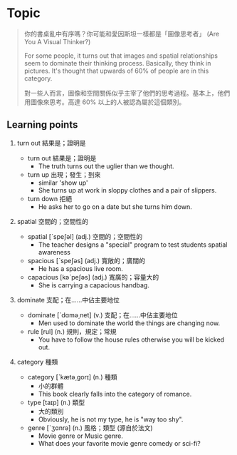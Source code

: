 # Topic

> 你的書桌亂中有序嗎？你可能和愛因斯坦一樣都是「圖像思考者」 (Are You A Visual Thinker?)<br>
>
> For some people, it turns out that images and spatial relationships seem to dominate their thinking process. Basically, they think in pictures. It's thought that upwards of 60% of people are in this category.<br>
>
> 對一些人而言，圖像和空間關係似乎主宰了他們的思考過程。基本上，他們用圖像來思考。高達 60% 以上的人被認為屬於這個類別。

## Learning points
1. turn out  結果是；證明是
    * turn out  結果是；證明是
        - The truth turns out the uglier than we thought.
    * turn up	  出現；發生；到來
        - similar 'show up'
        - She turns up at work in sloppy clothes and a pair of slippers.
    * turn down  拒絕
        - He asks her to go on a date but she turns him down.

2. spatial  空間的；空間性的
    * spatial  [ˋspeʃəl]  (adj.)  空間的；空間性的
        - The teacher designs a "special" program to test students spatial awareness
    * spacious  [ˋspeʃəs]  (adj.)  寬敞的；廣闊的
        - He has a spacious live room.
    * capacious  [kəˋpeʃəs]  (adj.)  寬廣的；容量大的
        - She is carrying a capacious handbag.

3. dominate  支配；在……中佔主要地位
    * dominate  [ˋdɑmə͵net]  (v.)  支配；在……中佔主要地位
        - Men used to dominate the world the things are changing now.
    * rule  [rul]  (n.)  規則，規定；常規
        - You have to follow the house rules otherwise you will be kicked out.

4. category  種類
    * category  [ˋkætə͵gorɪ]  (n.)  種類
        - 小的群體
        - This book clearly falls into the category of romance.
    * type  [taɪp]  (n.)  類型
        - 大的類別
        - Obviously, he is not my type, he is "way too shy".
    * genre  [ˋʒɑnrə]  (n.)  風格；類型 (源自於法文)
        - Movie genre or Music genre.
        - What does your favorite movie genre comedy or sci-fi?


